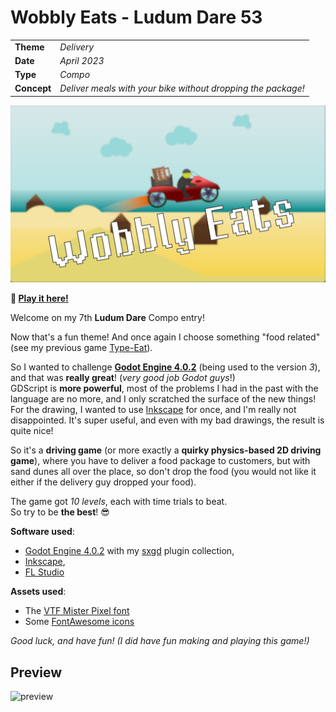 # Wobbly Eats - Ludum Dare 53

|             |                                                                                |
|-------------|--------------------------------------------------------------------------------|
| **Theme**   | _Delivery_                                                                     |
| **Date**    | _April 2023_                                                                   |
| **Type**    | _Compo_                                                                        |
| **Concept** | _Deliver meals with your bike without dropping the package!_                   |

![screenshot](./promo.png)

**:rocket: [Play it here!](https://srynetix.github.io/wobbly-eats/)**

Welcome on my 7th **Ludum Dare** Compo entry!

Now that's a fun theme! And once again I choose something "food related" (see my previous game [Type-Eat]).

So I wanted to challenge **[Godot Engine 4.0.2]** (being used to the version *3*), and that was **really great**! (*very good job Godot guys*!)  
GDScript is **more powerful**, most of the problems I had in the past with the language are no more, and I only scratched the surface of the new things!  
For the drawing, I wanted to use [Inkscape] for once, and I'm really not disappointed. It's super useful, and even with my bad drawings, the result is quite nice!

So it's a **driving game** (or more exactly a **quirky physics-based 2D driving game**), where you have to deliver a food package to customers, but with sand dunes all over the place, so don't drop the food (you would not like it either if the delivery guy dropped your food).

The game got *10 levels*, each with time trials to beat.  
So try to be **the best**! :sunglasses:

**Software used**:
- [Godot Engine 4.0.2] with my [sxgd](https://github.com/Srynetix/sxgd) plugin collection,
- [Inkscape],
- [FL Studio](https://www.image-line.com/fl-studio/)

**Assets used**:
- The [VTF Mister Pixel font](https://velvetyne.fr/fonts/mr-pixel/)
- Some [FontAwesome icons](https://fontawesome.com/)

_Good luck, and have fun! (I did have fun making and playing this game!)_

## Preview

![preview](./promo/promo.gif)

[Type-Eat]: https://github.com/Srynetix/type-eat/
[Godot Engine 4.0.2]: https://godotengine.org/
[Inkscape]: https://inkscape.org/
